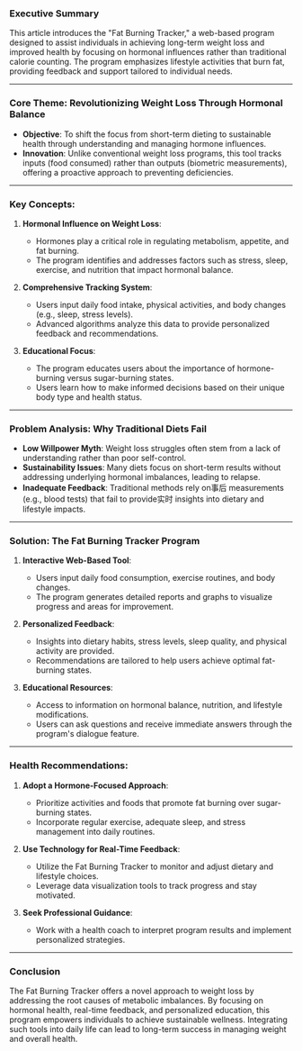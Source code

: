 ### Executive Summary

This article introduces the "Fat Burning Tracker," a web-based program designed to assist individuals in achieving long-term weight loss and improved health by focusing on hormonal influences rather than traditional calorie counting. The program emphasizes lifestyle activities that burn fat, providing feedback and support tailored to individual needs.

---

### Core Theme: Revolutionizing Weight Loss Through Hormonal Balance

- **Objective**: To shift the focus from short-term dieting to sustainable health through understanding and managing hormone influences.
- **Innovation**: Unlike conventional weight loss programs, this tool tracks inputs (food consumed) rather than outputs (biometric measurements), offering a proactive approach to preventing deficiencies.

---

### Key Concepts:

1. **Hormonal Influence on Weight Loss**:
   - Hormones play a critical role in regulating metabolism, appetite, and fat burning.
   - The program identifies and addresses factors such as stress, sleep, exercise, and nutrition that impact hormonal balance.

2. **Comprehensive Tracking System**:
   - Users input daily food intake, physical activities, and body changes (e.g., sleep, stress levels).
   - Advanced algorithms analyze this data to provide personalized feedback and recommendations.

3. **Educational Focus**:
   - The program educates users about the importance of hormone-burning versus sugar-burning states.
   - Users learn how to make informed decisions based on their unique body type and health status.

---

### Problem Analysis: Why Traditional Diets Fail

- **Low Willpower Myth**: Weight loss struggles often stem from a lack of understanding rather than poor self-control.
- **Sustainability Issues**: Many diets focus on short-term results without addressing underlying hormonal imbalances, leading to relapse.
- **Inadequate Feedback**: Traditional methods rely on事后 measurements (e.g., blood tests) that fail to provide实时 insights into dietary and lifestyle impacts.

---

### Solution: The Fat Burning Tracker Program

1. **Interactive Web-Based Tool**:
   - Users input daily food consumption, exercise routines, and body changes.
   - The program generates detailed reports and graphs to visualize progress and areas for improvement.

2. **Personalized Feedback**:
   - Insights into dietary habits, stress levels, sleep quality, and physical activity are provided.
   - Recommendations are tailored to help users achieve optimal fat-burning states.

3. **Educational Resources**:
   - Access to information on hormonal balance, nutrition, and lifestyle modifications.
   - Users can ask questions and receive immediate answers through the program's dialogue feature.

---

### Health Recommendations:

1. **Adopt a Hormone-Focused Approach**:
   - Prioritize activities and foods that promote fat burning over sugar-burning states.
   - Incorporate regular exercise, adequate sleep, and stress management into daily routines.

2. **Use Technology for Real-Time Feedback**:
   - Utilize the Fat Burning Tracker to monitor and adjust dietary and lifestyle choices.
   - Leverage data visualization tools to track progress and stay motivated.

3. **Seek Professional Guidance**:
   - Work with a health coach to interpret program results and implement personalized strategies.

---

### Conclusion

The Fat Burning Tracker offers a novel approach to weight loss by addressing the root causes of metabolic imbalances. By focusing on hormonal health, real-time feedback, and personalized education, this program empowers individuals to achieve sustainable wellness. Integrating such tools into daily life can lead to long-term success in managing weight and overall health.